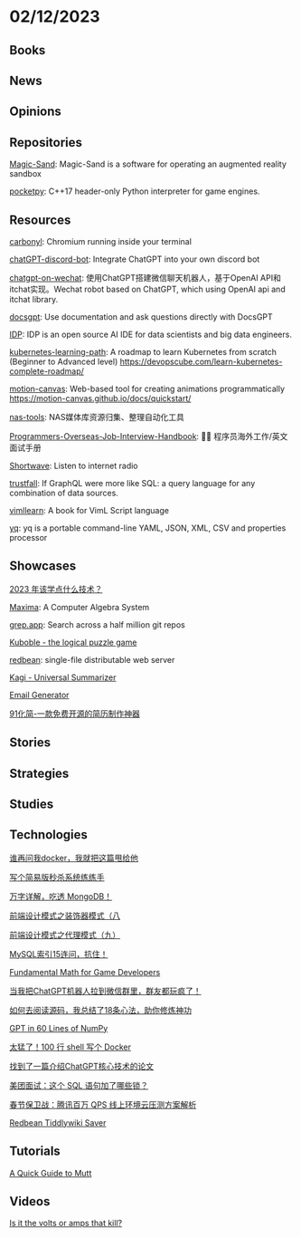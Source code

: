 # 02/12/2023

## Books

## News

## Opinions

## Repositories
[Magic-Sand](https://github.com/thomwolf/Magic-Sand): Magic-Sand is a software for operating an augmented reality sandbox

[pocketpy](https://github.com/blueloveTH/pocketpy): C++17 header-only Python interpreter for game engines.

## Resources
[carbonyl](https://github.com/fathyb/carbonyl): Chromium running inside your terminal

[chatGPT-discord-bot](https://github.com/Zero6992/chatGPT-discord-bot): Integrate ChatGPT into your own discord bot

[chatgpt-on-wechat](https://github.com/zhayujie/chatgpt-on-wechat): 使用ChatGPT搭建微信聊天机器人，基于OpenAI API和itchat实现。Wechat robot based on ChatGPT, which using OpenAI api and itchat library.

[docsgpt](https://github.com/arc53/docsgpt): Use documentation and ask questions directly with DocsGPT

[IDP](https://github.com/BaihaiAI/IDP): IDP is an open source AI IDE for data scientists and big data engineers.

[kubernetes-learning-path](https://github.com/techiescamp/kubernetes-learning-path): A roadmap to learn Kubernetes from scratch (Beginner to Advanced level) https://devopscube.com/learn-kubernetes-complete-roadmap/

[motion-canvas](https://github.com/motion-canvas/motion-canvas): Web-based tool for creating animations programmatically https://motion-canvas.github.io/docs/quickstart/

[nas-tools](https://github.com/jxxghp/nas-tools): NAS媒体库资源归集、整理自动化工具

[Programmers-Overseas-Job-Interview-Handbook](https://github.com/eliaszon/Programmers-Overseas-Job-Interview-Handbook): 🏂🏻 程序员海外工作/英文面试手册

[Shortwave](https://gitlab.gnome.org/World/Shortwave): Listen to internet radio

[trustfall](https://github.com/obi1kenobi/trustfall): If GraphQL were more like SQL: a query language for any combination of data sources.

[vimllearn](https://github.com/lymslive/vimllearn): A book for VimL Script language

[yq](https://github.com/mikefarah/yq): yq is a portable command-line YAML, JSON, XML, CSV and properties processor

## Showcases
[2023 年该学点什么技术？](https://mp.weixin.qq.com/s/ALlUAA6_zXBfXrYQaeMv4w)

[Maxima](https://maxima.sourceforge.io/): A Computer Algebra System

[grep.app](https://grep.app/): Search across a half million git repos

[Kuboble - the logical puzzle game](https://kuboble.com/)

[redbean](https://redbean.dev/): single-file distributable web server

[Kagi - Universal Summarizer](https://labs.kagi.com/ai/sum)

[Email Generator](https://email-helper.vercel.app/)

[91化简-一款免费开源的简历制作神器](https://91huajian.cn/)

## Stories

## Strategies

## Studies

## Technologies
[谁再问我docker，我就把这篇甩给他](https://mp.weixin.qq.com/s/8dhHZqC5NegYSOT3EvRKTw)

[写个简易版秒杀系统练练手](https://mp.weixin.qq.com/s/ogx1MAUH0-RTsdWQG2N5CA)

[万字详解，吃透 MongoDB！](https://zhuanlan.zhihu.com/p/601669117)

[前端设计模式之装饰器模式（八](https://juejin.cn/post/7197759313577508919)

[前端设计模式之代理模式（九）](https://juejin.cn/post/7197753883422163002)

[MySQL索引15连问，抗住！](https://mp.weixin.qq.com/s/MMwwYw5OO2qMjeoyjCAd_A)

[Fundamental Math for Game Developers](https://pikuma.com/blog/math-for-game-developers)

[当我把ChatGPT机器人拉到微信群里，群友都玩疯了！](https://juejin.cn/post/7197995910566330425)

[如何去阅读源码，我总结了18条心法，助你修炼神功](https://juejin.cn/post/7197249216040091685)

[GPT in 60 Lines of NumPy](https://jaykmody.com/blog/gpt-from-scratch/)

[太猛了！100 行 shell 写个 Docker](https://mp.weixin.qq.com/s/FCsr0YyZD0cYEYQOCeBE1g)

[找到了一篇介绍ChatGPT核心技术的论文](https://mp.weixin.qq.com/s/c1bzQqwqahO2NgoSyHRjsA)

[美团面试：这个 SQL 语句加了哪些锁？](https://mp.weixin.qq.com/s/Pgl2uxvkmsJcCHW-5GzoLQ)

[春节保卫战：腾讯百万 QPS 线上环境云压测方案解析](https://mp.weixin.qq.com/s/G8JPz0lco4P1-Z-hHS9zrA)

[Redbean Tiddlywiki Saver](https://rpdillon.net/redbean-tiddlywiki-saver.html)

## Tutorials
[A Quick Guide to Mutt](https://srobb.net/mutt.html)

## Videos
[Is it the volts or amps that kill?](https://www.youtube.com/watch?v=BGD-oSwJv3E)
